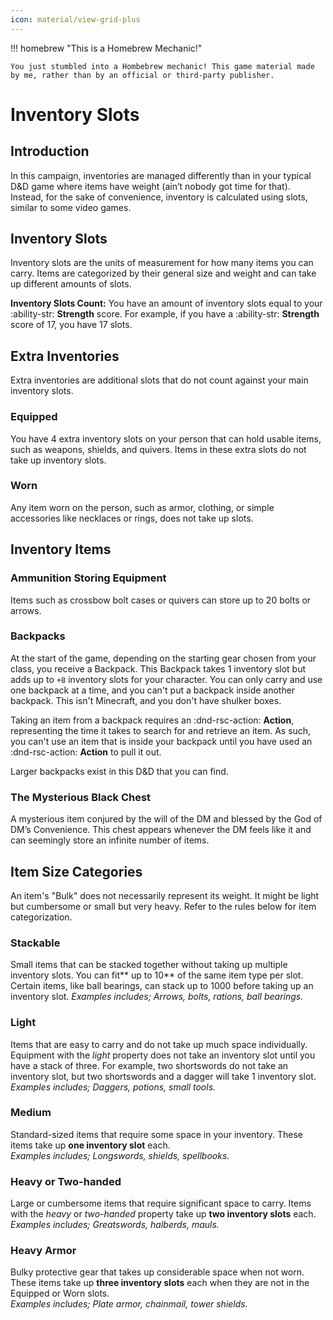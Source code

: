 ```yaml
---
icon: material/view-grid-plus
---
```


!!! homebrew "This is a Homebrew Mechanic!"

    You just stumbled into a Hombebrew mechanic! This game material made by me, rather than by an official or third-party publisher.


# Inventory Slots

## Introduction

In this campaign, inventories are managed differently than in your typical D&D game where items have weight (ain’t nobody got time for that). Instead, for the sake of convenience, inventory is calculated using slots, similar to some video games.

## Inventory Slots

Inventory slots are the units of measurement for how many items you can carry. Items are categorized by their general size and weight and can take up different amounts of slots.

**Inventory Slots Count:** You have an amount of inventory slots equal to your :ability-str: **Strength** score. For example, if you have a :ability-str: **Strength** score of 17, you have 17 slots.

## Extra Inventories

Extra inventories are additional slots that do not count against your main inventory slots.

### Equipped

You have 4 extra inventory slots on your person that can hold usable items, such as weapons, shields, and quivers. Items in these extra slots do not take up inventory slots.

### Worn

Any item worn on the person, such as armor, clothing, or simple accessories like necklaces or rings, does not take up slots.

## Inventory Items

### Ammunition Storing Equipment

Items such as crossbow bolt cases or quivers can store up to 20 bolts or arrows.

### Backpacks

At the start of the game, depending on the starting gear chosen from your class, you receive a Backpack. This Backpack takes 1 inventory slot but adds up to `+8` inventory slots for your character. You can only carry and use one backpack at a time, and you can't put a backpack inside another backpack. This isn't Minecraft, and you don't have shulker boxes.

Taking an item from a backpack requires an :dnd-rsc-action: **Action**, representing the time it takes to search for and retrieve an item. As such, you can't use an item that is inside your backpack until you have used an :dnd-rsc-action: **Action** to pull it out.

Larger backpacks exist in this D&D that you can find.

### The Mysterious Black Chest

A mysterious item conjured by the will of the DM and blessed by the God of DM’s Convenience. This chest appears whenever the DM feels like it and can seemingly store an infinite number of items.

## Item Size Categories

An item's "Bulk" does not necessarily represent its weight. It might be light but cumbersome or small but very heavy. Refer to the rules below for item categorization.

### Stackable

Small items that can be stacked together without taking up multiple inventory slots. You can fit** up to 10** of the same item type per slot. Certain items, like ball bearings, can stack up to 1000 before taking up an inventory slot.
*Examples includes; Arrows, bolts, rations, ball bearings.*

### Light

Items that are easy to carry and do not take up much space individually. Equipment with the *light* property does not take an inventory slot until you have a stack of three. For example, two shortswords do not take an inventory slot, but two shortswords and a dagger will take 1 inventory slot.  
*Examples includes; Daggers, potions, small tools.*

### Medium

Standard-sized items that require some space in your inventory. These items take up **one inventory slot** each.  
*Examples includes; Longswords, shields, spellbooks.*

### Heavy or Two-handed

Large or cumbersome items that require significant space to carry. Items with the *heavy* or *two-handed* property take up **two inventory slots** each.  
*Examples includes; Greatswords, halberds, mauls.*

### Heavy Armor

Bulky protective gear that takes up considerable space when not worn. These items take up **three inventory slots** each when they are not in the Equipped or Worn slots.  
*Examples includes; Plate armor, chainmail, tower shields.*
 
